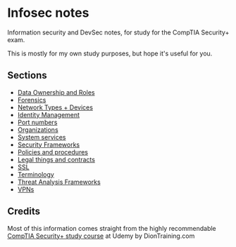 # Infosec notes

Information security and DevSec notes, for study for the CompTIA Security+ exam.

This is mostly for my own study purposes, but hope it's useful for you.

## Sections

- [Data Ownership and Roles](Data%20Ownership%20and%20Roles.md)
- [Forensics](Forensics.md)
- [Network Types + Devices](Network%20Types%20+%20Devices.md)
- [Identity Management](Identity%20management.md)
- [Port numbers](Port%20numbers.md)
- [Organizations](Organizations.md)
- [System services](Services.md)
- [Security Frameworks](Security%20Frameworks.md)
- [Policies and procedures](Policies%20and%20procedures.md)
- [Legal things and contracts](Legal%20things%20and%20contracts.md)
- [SSL](SSL.md)
- [Terminology](Terminology.md)
- [Threat Analysis Frameworks](Threat%20Analysis%20Frameworks.md)
- [VPNs](VPNs.md)

## Credits

Most of this information comes straight from the highly recommendable [CompTIA Security+ study course](https://www.udemy.com/course/securityplus/) at Udemy by DionTraining.com
